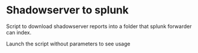 Shadowserver to splunk
======================
Script to download shadowserver reports into a folder that splunk forwarder can index.

Launch the script without parameters to see usage
